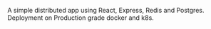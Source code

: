 

 A simple distributed app using React, Express, Redis and Postgres.
 Deployment on Production grade docker and k8s.
